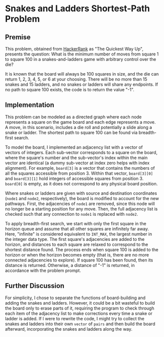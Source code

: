 # Snakes and Ladders Shortest-Path Problem

## Premise
This problem, obtained from [HackerRank](https://www.hackerrank.com/) as "The Quickest Way Up", presents the question: What is the minimum number of moves from square 1 to square 100 in a snakes-and-ladders game with arbitrary control over the die? 

It is known that the board will always be 100 squares in size, and the die can return 1, 2, 3, 4, 5, or 6 at your choosing. There will be no more than 15 snakes and 15 ladders, and no snakes or ladders will share any endpoints. If no path to square 100 exists, the code is to return the value "-1".

## Implementation
This problem can be modeled as a directed graph where each node represents a square on the game board and each edge represents a move. A move, in this scenario, includes a die roll and potentially a slide along a snake or ladder. The shortest path to square 100 can be found via breadth-first search.

To model the board, I implemented an adjacency list with a vector of vectors of integers. Each sub-vector corresponds to a square on the board, where the square's number and the sub-vector's index within the main vector are identical (a dummy sub-vector at index zero helps with index alignment). For example, `board[3]` is a vector that contains the numbers of all the squares accessible from position 3. Within that vector, `board[3][0]` and `board[3][1]` hold integers of accessible squares from position 3. `board[0]` is empty, as it does not correspond to any physical board position.

Where snakes or ladders are given with source and destination coordinates (`node1` and `node2`, respectively), the board is modified to account for the new pathways. First, the adjacencies of `node1` are removed, since this node will no longer be a starting position for any move. Then, the full adjacency list is checked such that any connection to `node1` is replaced with `node2`.

To apply breadth-first search, we start with only the first square in the horizon queue and assume that all other squares are infinitely far away. Here, "infinite" is considered equivalent to `INT_MAX`, the largest number in the integer data type. The first square's adjacencies are added to the horizon, and distances to each square are relaxed to correspond to the shortest distance found. The process ends when square 100 is added to the horizon or when the horizon becomes empty (that is, there are no more connected adjacencies to explore). If square 100 has been found, then its distance is returned. Otherwise, a distance of "-1" is returned, in accordance with the problem prompt.

## Further Discussion
For simplicity, I chose to separate the functions of board-building and adding the snakes and ladders. However, it could be a bit wasteful to build the board only to erase parts of it, requiring the program to check through each item of the adjacency list to make corrections every time a snake or ladder is added. If I were to rewrite the code, I might try to collect the snakes and ladders into their own `vector` of `pairs` and then build the board afterward, incorporating the snakes and ladders along the way.
